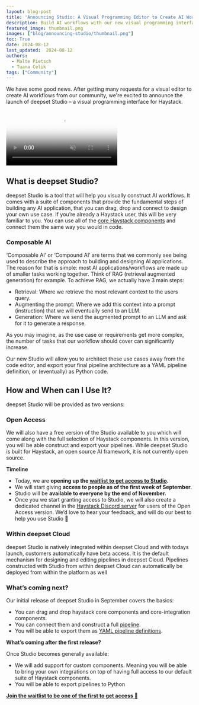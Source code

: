 ```yaml
---
layout: blog-post
title: 'Announcing Studio: A Visual Programming Editor to Create AI Workflows'
description: Build AI workflows with our new visual programming interface for Haystack
featured_image: thumbnail.png
images: ["blog/announcing-studio/thumbnail.png"]
toc: True
date: 2024-08-12
last_updated:  2024-08-12
authors:
  - Malte Pietsch
  - Tuana Celik
tags: ["Community"]
---	
```


We have some good news. After getting many requests for a visual editor to create AI workflows from our community, we're excited to announce the launch of deepset Studio – a visual programming interface for Haystack.

<video autoplay loop muted playsinline poster="/images/studio-image.png" class="responsive"><source src="/images/studio.mp4" type="video/mp4"></video>

## What is deepset Studio?

deepset Studio is a tool that will help you visually construct AI workflows. It comes with a suite of components that provide the fundamental steps of building any AI application, that you can drag, drop and connect to design your own use case. If you’re already a Haystack user, this will be very familiar to you. You can use all of the [core Haystack components](https://docs.haystack.deepset.ai/reference/audio-api) and connect them the same way you would in code.

### Composable AI

‘Composable AI’ or ‘Compound AI’ are terms that we commonly see being used to describe the approach to building and designing AI applications. The reason for that is simple: most AI applications/workflows are made up of smaller tasks working together. Think of RAG (retrieval augmented generation) for example. To achieve RAG, we actually have 3 main steps:

- Retrieval: Where we retrieve the most relevant context to the users query.
- Augmenting the prompt: Where we add this context into a prompt (instruction) that we will eventually send to an LLM.
- Generation: Where we send the augmented prompt to an LLM and ask for it to generate a response.

As you may imagine, as the use case or requirements get more complex, the number of tasks that our workflow should cover can significantly increase. 

Our new Studio will allow you to architect these use cases away from the code editor, and export your final pipeline architecture as a YAML pipeline definition, or (eventually) as Python code.

## How and When can I Use It?

deepset Studio will be provided as two versions:

### **Open Access**

We will also have a free version of the Studio available to you which will come along with the full selection of Haystack components. In this version, you will be able construct and export your pipelines. While deepset Studio is built for Haystack, an open source AI framework, it is not currently open source.

**Timeline**

- Today, we are **opening up the [waitlist to get access to Studio](https://landing.deepset.ai/deepset-studio-waitlist).**
- We will start giving **access to people as of the first week of September**.
- Studio will be **available to everyone by the end of November.**
- Once you we start granting access to Studio, we will also create a dedicated channel in the [Haystack Discord server](https://discord.com/invite/VBpFzsgRVF) for users of the Open Access version. We’d love to hear your feedback, and will do our best to help you use Studio 🧡

### **Within deepset Cloud**

deepset Studio is natively integrated within deepset Cloud and with todays launch, customers automatically have beta access. It is the default mechanism for designing and editing pipelines in deepset Cloud. Pipelines constructed with Studio from within deepset Cloud can automatically be deployed from within the platform as well

### What’s coming next?

Our initial release of deepset Studio in September covers the basics:

- You can drag and drop haystack core components and core-integration components.
- You can connect them and construct a full [pipeline](https://docs.haystack.deepset.ai/docs/pipelines).
- You will be able to export them as [YAML pipeline definitions](https://docs.haystack.deepset.ai/docs/serialization).

**What’s coming after the first release?**

Once Studio becomes generally available:

- We will add support for custom components. Meaning you will be able to bring your own integrations on top of having full access to our default suite of Haystack components.
- You will be able to export pipelines to Python

[**Join the waitlist to be one of the first to get access 🎉**](https://landing.deepset.ai/deepset-studio-waitlist)
